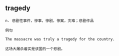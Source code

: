 
## tragedy
```
n. 悲剧性事件，惨事，惨剧，惨案，灾难；悲剧作品

例句

The massacre was truly a tragedy for the country.

这场大屠杀着实是该国的一个悲剧。
```